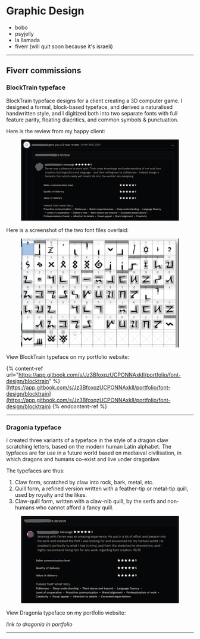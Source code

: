 # Graphic Design

* bobo&#x20;
* psyjelly&#x20;
* la llamada&#x20;
* fiverr (will quit soon because it's israeli)

***

## Fiverr commissions

### BlockTrain typeface

BlockTrain typeface designs for a client creating a 3D computer game. I designed a formal, block-based typeface, and derived a naturalised handwritten style, and I digitized both into two separate fonts with full feature parity, floating diacritics, and common symbols & punctuation.

Here is the review from my happy client:

<figure><img src="../.gitbook/assets/image.png" alt=""><figcaption></figcaption></figure>

Here is a screenshot of the two font files overlaid:

<figure><picture><source srcset="../.gitbook/assets/image_2025-03-24_163400486.png" media="(prefers-color-scheme: dark)"><img src="../.gitbook/assets/image (1).png" alt=""></picture><figcaption></figcaption></figure>

View BlockTrain typeface on my portfolio website:

{% content-ref url="https://app.gitbook.com/s/Jz3BfoxqzUCPONNAxkIl/portfolio/font-design/blocktrain" %}
[https://app.gitbook.com/s/Jz3BfoxqzUCPONNAxkIl/portfolio/font-design/blocktrain](https://app.gitbook.com/s/Jz3BfoxqzUCPONNAxkIl/portfolio/font-design/blocktrain)
{% endcontent-ref %}

***

### Dragonia typeface

I created three variants of a typeface in the style of a dragon claw scratching letters, based on the modern human Latin alphabet. The typfaces are for use in a future world based on mediæval civilisation, in which dragons and humans co-exist and live under dragonlaw.&#x20;

The typefaces are thus:&#x20;

1. Claw form, scratched by claw into rock, bark, metal, etc.
2. Quill form, a refined version written with a feather-tip or metal-tip quill, used by royalty and the likes.
3. Claw-quill form, written with a claw-nib quill, by the serfs and non-humans who cannot afford a fancy quill.

<figure><img src="../.gitbook/assets/image (2).png" alt="dorgaming141&#x27;s message: Working with Farran was an amazing experience. He put in a lot of effort and passion into his work and created the font I was looking for and envisioned for my fantasy world. He created it perfectly to what I had in mind, and from the sketches he showed me, and I highly recommend hiring him for any work regarding font creation. 10/10!"><figcaption></figcaption></figure>

View Dragonia typeface on my portfolio website:

_link to dragonia in portfolio_&#x20;

***



